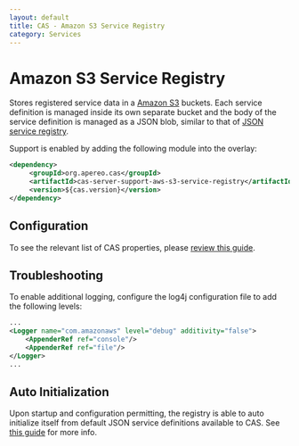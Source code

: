 ```yaml
---
layout: default
title: CAS - Amazon S3 Service Registry
category: Services
---
```


# Amazon S3 Service Registry

Stores registered service data in a [Amazon S3](https://aws.amazon.com/s3/) buckets. Each service definition is managed inside its own separate bucket
and the body of the service definition is managed as a JSON blob, similar to that of [JSON service registry](JSON-Service-Management.html).

Support is enabled by adding the following module into the overlay:

```xml
<dependency>
     <groupId>org.apereo.cas</groupId>
     <artifactId>cas-server-support-aws-s3-service-registry</artifactId>
     <version>${cas.version}</version>
</dependency>
```

## Configuration

To see the relevant list of CAS properties, please [review this guide](../configuration/Configuration-Properties.html#amazon-s3-service-registry).

## Troubleshooting

To enable additional logging, configure the log4j configuration file to add the following levels:

```xml
...
<Logger name="com.amazonaws" level="debug" additivity="false">
    <AppenderRef ref="console"/>
    <AppenderRef ref="file"/>
</Logger>
...
```

## Auto Initialization

Upon startup and configuration permitting, the registry is able to auto initialize itself from default JSON service 
definitions available to CAS. See [this guide](AutoInitialization-Service-Management.html) for more info.
